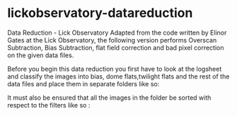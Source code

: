 # lickobservatory-datareduction
Data Reduction - Lick Observatory
Adapted from the code written by Elinor Gates at the Lick Observatory, the following version performs Overscan Subtraction, Bias Subtraction, flat field correction and bad pixel correction on the given data files.

Before you begin this data reduction you first have to look at the logsheet and classify the images into bias, dome flats,twilight flats and the rest of the data files and place them in separate folders like so:


It must also be ensured that all the images in the folder be sorted with respect to the filters like so :
